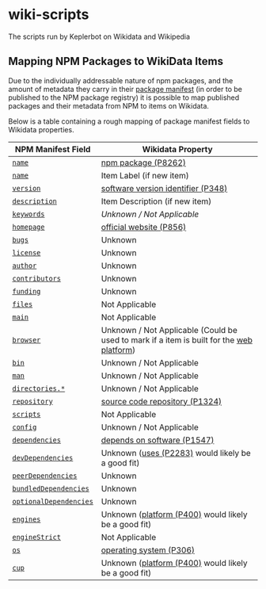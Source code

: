 # wiki-scripts

The scripts run by Keplerbot on Wikidata and Wikipedia

## Mapping NPM Packages to WikiData Items

Due to the individually addressable nature of npm packages, and the amount of metadata they carry in their [package manifest](https://docs.npmjs.com/cli/v6/configuring-npm/package-json) (in order to be published to the NPM package registry) it is possible to map published packages and their metadata from NPM to items on Wikidata.

Below is a table containing a rough mapping of package manifest fields to Wikidata properties.

| NPM Manifest Field                                                                                             | Wikidata Property                                                                                                                                                              |
| -------------------------------------------------------------------------------------------------------------- | ------------------------------------------------------------------------------------------------------------------------------------------------------------------------------ |
| [`name`](https://docs.npmjs.com/cli/v6/configuring-npm/package-json#name)                                      | [npm package (P8262)](https://www.wikidata.org/wiki/Property:P8262)                                                                                                            |
| [`name`](https://docs.npmjs.com/cli/v6/configuring-npm/package-json#name)                                      | Item Label (if new item)                                                                                                                                                       |
| [`version`](https://docs.npmjs.com/cli/v6/configuring-npm/package-json#version)                                | [software version identifier (P348)](https://www.wikidata.org/wiki/Property:P348)                                                                                              |
| [`description`](https://docs.npmjs.com/cli/v6/configuring-npm/package-json#description-1)                      | Item Description (if new item)                                                                                                                                                 |
| [`keywords`](https://docs.npmjs.com/cli/v6/configuring-npm/package-json#keywords)                              | _Unknown / Not Applicable_                                                                                                                                                     |
| [`homepage`](https://docs.npmjs.com/cli/v6/configuring-npm/package-json#homepage)                              | [official website (P856)](https://www.wikidata.org/wiki/Property:P856)                                                                                                         |
| [`bugs`](https://docs.npmjs.com/cli/v6/configuring-npm/package-json#bugs)                                      | Unknown                                                                                                                                                                        |
| [`license`](https://docs.npmjs.com/cli/v6/configuring-npm/package-json#license)                                | Unknown                                                                                                                                                                        |
| [`author`](https://docs.npmjs.com/cli/v6/configuring-npm/package-json#people-fields-author-contributors)       | Unknown                                                                                                                                                                        |
| [`contributors`](https://docs.npmjs.com/cli/v6/configuring-npm/package-json#people-fields-author-contributors) | Unknown                                                                                                                                                                        |
| [`funding`](https://docs.npmjs.com/cli/v6/configuring-npm/package-json#funding)                                | Unknown                                                                                                                                                                        |
| [`files`](https://docs.npmjs.com/cli/v6/configuring-npm/package-json#files)                                    | Not Applicable                                                                                                                                                                 |
| [`main`](https://docs.npmjs.com/cli/v6/configuring-npm/package-json#main)                                      | Not Applicable                                                                                                                                                                 |
| [`browser`](https://docs.npmjs.com/cli/v6/configuring-npm/package-json#browser)                                | Unknown / Not Applicable (Could be used to mark if a item is built for the [web](https://www.wikidata.org/wiki/Q6368) [platform](https://www.wikidata.org/wiki/Property:P400)) |
| [`bin`](https://docs.npmjs.com/cli/v6/configuring-npm/package-json#bin)                                        | Unknown / Not Applicable                                                                                                                                                       |
| [`man`](https://docs.npmjs.com/cli/v6/configuring-npm/package-json#man)                                        | Unknown / Not Applicable                                                                                                                                                       |
| [`directories.*`](https://docs.npmjs.com/cli/v6/configuring-npm/package-json#directories)                      | Unknown / Not Applicable                                                                                                                                                       |
| [`repository`](https://docs.npmjs.com/cli/v6/configuring-npm/package-json#repository)                          | [source code repository (P1324)](https://www.wikidata.org/wiki/Property:P1324)                                                                                                 |
| [`scripts`](https://docs.npmjs.com/cli/v6/configuring-npm/package-json#scripts)                                | Not Applicable                                                                                                                                                                 |
| [`config`](https://docs.npmjs.com/cli/v6/configuring-npm/package-json#config)                                  | Unknown / Not Applicable                                                                                                                                                       |
| [`dependencies`](https://docs.npmjs.com/cli/v6/configuring-npm/package-json#dependencies)                      | [depends on software (P1547)](https://www.wikidata.org/wiki/Property:P1547)                                                                                                    |
| [`devDependencies`](https://docs.npmjs.com/cli/v6/configuring-npm/package-json#devdependencies)                | Unknown ([uses (P2283)](https://www.wikidata.org/wiki/Property:P2283) would likely be a good fit)                                                                              |
| [`peerDependencies`](https://docs.npmjs.com/cli/v6/configuring-npm/package-json#peerdependencies)              | Unknown                                                                                                                                                                        |
| [`bundledDependencies`](https://docs.npmjs.com/cli/v6/configuring-npm/package-json#bundleddependencies)        | Unknown                                                                                                                                                                        |
| [`optionalDependencies`](https://docs.npmjs.com/cli/v6/configuring-npm/package-json#optionaldependencies)      | Unknown                                                                                                                                                                        |
| [`engines`](https://docs.npmjs.com/cli/v6/configuring-npm/package-json#engines)                                | Unknown ([platform (P400)](https://www.wikidata.org/wiki/Property:P400) would likely be a good fit)                                                                            |
| [`engineStrict`](https://docs.npmjs.com/cli/v6/configuring-npm/package-json#enginestrict)                      | Not Applicable                                                                                                                                                                 |
| [`os`](https://docs.npmjs.com/cli/v6/configuring-npm/package-json#os)                                          | [operating system (P306)](https://www.wikidata.org/wiki/Property:P306)                                                                                                         |
| [`cup`](https://docs.npmjs.com/cli/v6/configuring-npm/package-json#cpu)                                        | Unknown ([platform (P400)](https://www.wikidata.org/wiki/Property:P400) would likely be a good fit)                                                                            |
